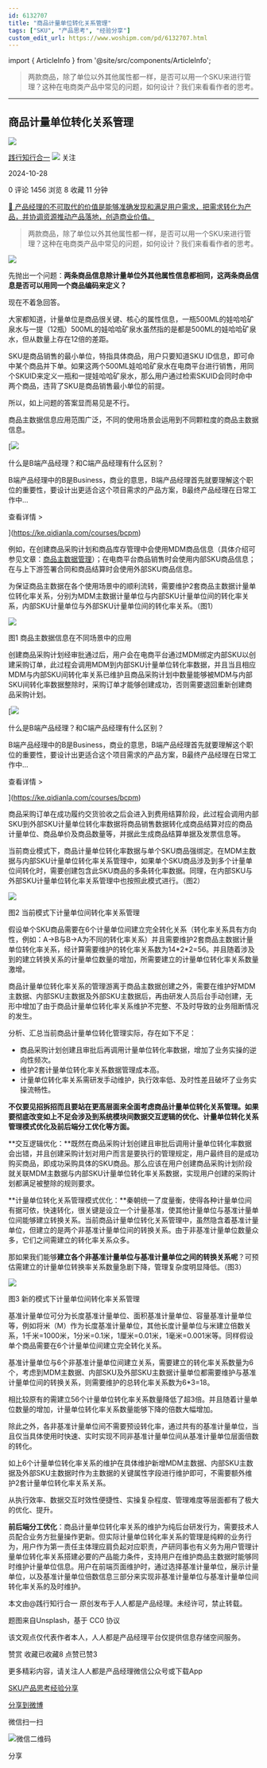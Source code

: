 ```yaml
---
id: 6132707
title: "商品计量单位转化关系管理"
tags: ["SKU", "产品思考", "经验分享"]
custom_edit_url: https://www.woshipm.com/pd/6132707.html
---
```

import { ArticleInfo } from '@site/src/components/ArticleInfo';

<ArticleInfo
    author="践行知行合一"
    authorLink="https://www.woshipm.com/u/1106232"
    published="2024-10-28"
    views={1456}
    comments={0}
    collects={8}
/>

> 两款商品，除了单位以外其他属性都一样，是否可以用一个SKU来进行管理？这种在电商类产品中常见的问题，如何设计？我们来看看作者的思考。

---

## 商品计量单位转化关系管理

[![](https://static.woshipm.com/WX_U_202006_20200628164843_6389.jpg?imageView2/1/w/72/h/72/q/100)](https://www.woshipm.com/u/1106232)

[践行知行合一](https://www.woshipm.com/u/1106232) ![](https://static.woshipm.com/tag/1101_1@2x.png) 关注

2024-10-28

0 评论 1456 浏览 8 收藏 11 分钟

[🔗 产品经理的不可取代的价值是能够准确发现和满足用户需求，把需求转化为产品，并协调资源推动产品落地，创造商业价值。](https://ke.qidianla.com/courses/90pm)

> 两款商品，除了单位以外其他属性都一样，是否可以用一个SKU来进行管理？这种在电商类产品中常见的问题，如何设计？我们来看看作者的思考。

![](https://image.woshipm.com/2023/04/13/280eeb22-d9de-11ed-8fc2-00163e0b5ff3.jpg)

先抛出一个问题：**两条商品信息除计量单位外其他属性信息都相同，这两条商品信息是否可以用同一个商品编码来定义？**

现在不着急回答。

大家都知道，计量单位是商品很关键、核心的属性信息，一瓶500ML的娃哈哈矿泉水与一提（12瓶）500ML的娃哈哈矿泉水虽然指的是都是500ML的娃哈哈矿泉水，但从数量上存在12倍的差距。

SKU是商品销售的最小单位，特指具体商品，用户只要知道SKU ID信息，即可命中某个商品并下单。如果这两个500ML娃哈哈矿泉水在电商平台进行销售，用同个SKUID来定义一瓶和一提娃哈哈矿泉水，那么用户通过检索SKUID会同时命中两个商品，违背了SKU是商品销售最小单位的前提。

所以，如上问题的答案显而易见是不行。

商品主数据信息应用范围广泛，不同的使用场景会运用到不同颗粒度的商品主数据信息。

[![](https://image.woshipm.com/2023/07/27/6f50fd24-2c7f-11ee-875d-00163e0b5ff3.png)

什么是B端产品经理？和C端产品经理有什么区别？

B端产品经理中的B是Business，商业的意思，B端产品经理首先就要理解这个职位的重要性，要设计出更适合这个项目需求的产品方案，B最终产品经理在日常工作中...

查看详情 >

](https://ke.qidianla.com/courses/bcpm)

例如，在创建商品采购计划和商品库存管理中会使用MDM商品信息（具体介绍可参见文章：[商品主数据管理](https://www.woshipm.com/pd/6098671.html)）；在电商平台商品销售时会使用内部SKU商品信息；在与上下游签署合同和商品结算时会使用外部SKU商品信息。

为保证商品主数据在各个使用场景中的顺利流转，需要维护2套商品主数据计量单位转化率关系，分别为MDM主数据计量单位与内部SKU计量单位间的转化率关系，内部SKU计量单位与外部SKU计量单位间的转化率关系。（图1）

![](https://image.woshipm.com/2024/10/27/8d48c660-9441-11ef-abf0-00163e0b5ff3.png)

图1 商品主数据信息在不同场景中的应用

创建商品采购计划经审批通过后，用户会在电商平台通过MDM绑定内部SKU以创建采购订单，此过程会调用MDM到内部SKU计量单位转化率数据，并且当且相应MDM与内部SKU间转化率关系已维护且商品采购计划中数量能够被MDM与内部SKU间转化率数据整除时，采购订单才能够创建成功，否则需要退回重新创建商品采购计划。

[![](https://image.woshipm.com/2023/07/27/6f50fd24-2c7f-11ee-875d-00163e0b5ff3.png)

什么是B端产品经理？和C端产品经理有什么区别？

B端产品经理中的B是Business，商业的意思，B端产品经理首先就要理解这个职位的重要性，要设计出更适合这个项目需求的产品方案，B最终产品经理在日常工作中...

查看详情 >

](https://ke.qidianla.com/courses/bcpm)

商品采购订单在成功履约交货验收之后会进入到费用结算阶段，此过程会调用内部SKU到外部SKU计量单位转化率数据将商品销售数据转化成商品结算对应的商品计量单位、商品单价及商品数量等，并据此生成商品结算单据及发票信息等。

当前商业模式下，商品计量单位转化率数据与单个SKU商品强绑定。在MDM主数据与内部SKU计量单位转化率关系管理中，如果单个SKU商品涉及到多个计量单位间转化时，需要创建包含此SKU商品的多条转化率数据。同理，在内部SKU与外部SKU计量单位转化率关系管理中也按照此模式进行。（图2）

![](https://image.woshipm.com/2024/10/27/f10288d4-9447-11ef-baf4-00163e0b5ff3.png)

图2 当前模式下计量单位间转化率关系管理

假设单个SKU商品需要在6个计量单位间建立完全转化关系（转化率关系具有方向性，例如：A->B与B->A为不同的转化率关系）并且需要维护2套商品主数据计量单位转化率关系，经计算需要维护的转化率关系数为14\*2\*2=56。并且随着涉及到的建立转换关系的计量单位数量的增加，所需要建立的计量单位转化率关系数量激增。

商品计量单位转化率关系的管理游离于商品主数据创建之外，需要在维护好MDM主数据、内部SKU主数据及外部SKU主数据后，再由研发人员后台手动创建，无形中增加了由于商品计量单位转化率关系维护不完整、不及时导致的业务阻断情况的发生。

分析、汇总当前商品计量单位转化管理实际，存在如下不足：

*   商品采购计划创建且审批后再调用计量单位转化率数据，增加了业务实操的逆向性频次。
*   维护2套计量单位转化率关系数据管理成本高。
*   计量单位转化率关系需研发手动维护，执行效率低、及时性差且破坏了业务实操流畅性。

**不仅要见招拆招而且要站在更高层面来全面考虑商品计量单位转化关系管理。如果要彻底改变如上不足会涉及到系统模块间数据交互逻辑的优化、计量单位转化关系管理模式优化及前后端分工优化等方面。**

**交互逻辑优化：**既然在商品采购计划创建且审批后调用计量单位转化率数据会出错，并且创建采购计划对用户而言是要执行的管理规定，用户最终目的是成功购买商品，即成功采购具体的SKU商品。那么应该在用户创建商品采购计划阶段就关联MDM主数据与内部SKU计量单位转化率关系数据，实现用户创建的采购计划都满足被整除的规则要求。

**计量单位转化关系管理模式优化：**秦朝统一了度量衡，使得各种计量单位间有据可依，快速转化，很关键是设立一个计量基准，使其他计量单位与基准计量单位间能够建立转换关系。当前商品计量单位转化关系管理中，虽然隐含着基准计量单位，但建立的是两个非基准计量单位间的转换关系。由于非基准计量单位数量众多，它们之间需建立的转化率关系众多。

那如果我们能够**建立各个非基准计量单位与基准计量单位之间的转换关系呢**？可预估需建立的计量单位转换率关系数量急剧下降，管理复杂度明显降低。（图3）

![](https://image.woshipm.com/2024/10/27/73882a06-944e-11ef-baf4-00163e0b5ff3.png)

图3 新的模式下计量单位间转化率关系管理

基准计量单位可分为长度基准计量单位、面积基准计量单位、容量基准计量单位等，例如将米（M）作为长度基准计量单位，其他长度计量单位与米建立倍数关系，1千米=1000米，1分米=0.1米，1厘米=0.01米，1毫米=0.001米等。同样假设单个商品需要在6个计量单位间建立完全转化关系。

基准计量单位与6个非基准计量单位间建立关系，需要建立的转化率关系数量为6个，考虑到MDM主数据、内部SKU及外部SKU主数据计量单位都需要维护与基准计量单位间的转换关系，则需要维护的总转化率关系数为6\*3=18。

相比较原有的需建立56个计量单位转化率关系数量降低了超3倍。并且随着计量单位数量的增加，计量单位转化率关系数量能够下降的倍数大幅增加。

除此之外，各非基准计量单位间不需要预设转化率，通过共有的基准计量单位，当且仅当具体使用时快速、实时实现不同非基准计量单位间从基准计量单位层面倍数的转化。

如上6个计量单位转化率关系的维护在具体维护新增MDM主数据、内部SKU主数据及外部SKU主数据时作为主数据的关键属性字段进行维护即可，不需要额外维护2套计量单位转化率关系关系。

从执行效率、数据交互时效性便捷性、实操复杂程度、管理难度等层面都有了极大的优化、提升。

**前后端分工优化**：商品计量单位转化率关系的维护为纯后台研发行为，需要技术人员配合业务方批量操作更新。但实际计量单位转化率关系的管理是纯粹的业务行为，用户作为第一责任主体理应肩负起对应职责，产研同事也有义务为用户管理计量单位转化率关系搭建必要的产品能力条件，支持用户在维护商品主数据时能够同时维护计量单位信息。用户在前端页面维护时，通过选择基准计量单位，展示计量单位，以及基准计量单位倍数信息三部分来实现非基准计量单位与基准计量单位间转化率关系的及时维护。

本文由@践行知行合一 原创发布于人人都是产品经理。未经许可，禁止转载。

题图来自Unsplash，基于 CC0 协议

该文观点仅代表作者本人，人人都是产品经理平台仅提供信息存储空间服务。

赞赏 收藏已收藏8 点赞已赞3

更多精彩内容，请关注人人都是产品经理微信公众号或下载App

[SKU](https://www.woshipm.com/tag/sku)[产品思考](https://www.woshipm.com/tag/%e4%ba%a7%e5%93%81%e6%80%9d%e8%80%83)[经验分享](https://www.woshipm.com/tag/%e7%bb%8f%e9%aa%8c%e5%88%86%e4%ba%ab)

[分享到微博](https://service.weibo.com/share/share.php?appkey=2775287854&title=商品计量单位转化关系管理&url=https://www.woshipm.com/pd/6132707.html&pic=https://image.woshipm.com/2023/04/13/280eeb22-d9de-11ed-8fc2-00163e0b5ff3.jpg)

微信扫一扫

![微信二维码](https://api.pwmqr.com/qrcode/create/?url=https://www.woshipm.com/pd/6132707.html)

分享